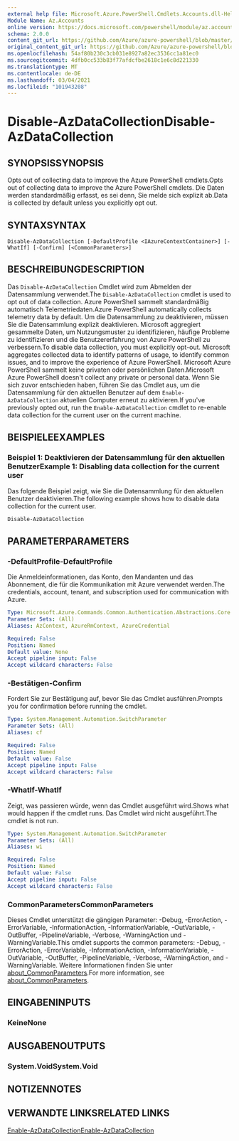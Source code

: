 ```yaml
---
external help file: Microsoft.Azure.PowerShell.Cmdlets.Accounts.dll-Help.xml
Module Name: Az.Accounts
online version: https://docs.microsoft.com/powershell/module/az.accounts/disable-azdatacollection
schema: 2.0.0
content_git_url: https://github.com/Azure/azure-powershell/blob/master/src/Accounts/Accounts/help/Disable-AzDataCollection.md
original_content_git_url: https://github.com/Azure/azure-powershell/blob/master/src/Accounts/Accounts/help/Disable-AzDataCollection.md
ms.openlocfilehash: 54af80b230c3cb031e8927a82ec3536cc1a81ec0
ms.sourcegitcommit: 4dfb0cc533b83f77afdcfbe2618c1e6c8d221330
ms.translationtype: MT
ms.contentlocale: de-DE
ms.lasthandoff: 03/04/2021
ms.locfileid: "101943208"
---
```

# <span data-ttu-id="938fa-101">Disable-AzDataCollection</span><span class="sxs-lookup"><span data-stu-id="938fa-101">Disable-AzDataCollection</span></span>

## <span data-ttu-id="938fa-102">SYNOPSIS</span><span class="sxs-lookup"><span data-stu-id="938fa-102">SYNOPSIS</span></span>
<span data-ttu-id="938fa-103">Opts out of collecting data to improve the Azure PowerShell cmdlets.</span><span class="sxs-lookup"><span data-stu-id="938fa-103">Opts out of collecting data to improve the Azure PowerShell cmdlets.</span></span> <span data-ttu-id="938fa-104">Die Daten werden standardmäßig erfasst, es sei denn, Sie melde sich explizit ab.</span><span class="sxs-lookup"><span data-stu-id="938fa-104">Data is collected by default unless you explicitly opt out.</span></span>

## <span data-ttu-id="938fa-105">SYNTAX</span><span class="sxs-lookup"><span data-stu-id="938fa-105">SYNTAX</span></span>

```
Disable-AzDataCollection [-DefaultProfile <IAzureContextContainer>] [-WhatIf] [-Confirm] [<CommonParameters>]
```

## <span data-ttu-id="938fa-106">BESCHREIBUNG</span><span class="sxs-lookup"><span data-stu-id="938fa-106">DESCRIPTION</span></span>

<span data-ttu-id="938fa-107">Das `Disable-AzDataCollection` Cmdlet wird zum Abmelden der Datensammlung verwendet.</span><span class="sxs-lookup"><span data-stu-id="938fa-107">The `Disable-AzDataCollection` cmdlet is used to opt out of data collection.</span></span> <span data-ttu-id="938fa-108">Azure PowerShell sammelt standardmäßig automatisch Telemetriedaten.</span><span class="sxs-lookup"><span data-stu-id="938fa-108">Azure PowerShell automatically collects telemetry data by default.</span></span> <span data-ttu-id="938fa-109">Um die Datensammlung zu deaktivieren, müssen Sie die Datensammlung explizit deaktivieren. Microsoft aggregiert gesammelte Daten, um Nutzungsmuster zu identifizieren, häufige Probleme zu identifizieren und die Benutzererfahrung von Azure PowerShell zu verbessern.</span><span class="sxs-lookup"><span data-stu-id="938fa-109">To disable data collection, you must explicitly opt-out. Microsoft aggregates collected data to identify patterns of usage, to identify common issues, and to improve the experience of Azure PowerShell.</span></span> <span data-ttu-id="938fa-110">Microsoft Azure PowerShell sammelt keine privaten oder persönlichen Daten.</span><span class="sxs-lookup"><span data-stu-id="938fa-110">Microsoft Azure PowerShell doesn't collect any private or personal data.</span></span> <span data-ttu-id="938fa-111">Wenn Sie sich zuvor entschieden haben, führen Sie das Cmdlet aus, um die Datensammlung für den aktuellen Benutzer auf dem `Enable-AzDataCollection` aktuellen Computer erneut zu aktivieren.</span><span class="sxs-lookup"><span data-stu-id="938fa-111">If you've previously opted out, run the `Enable-AzDataCollection` cmdlet to re-enable data collection for the current user on the current machine.</span></span>

## <span data-ttu-id="938fa-112">BEISPIELE</span><span class="sxs-lookup"><span data-stu-id="938fa-112">EXAMPLES</span></span>

### <span data-ttu-id="938fa-113">Beispiel 1: Deaktivieren der Datensammlung für den aktuellen Benutzer</span><span class="sxs-lookup"><span data-stu-id="938fa-113">Example 1: Disabling data collection for the current user</span></span>

<span data-ttu-id="938fa-114">Das folgende Beispiel zeigt, wie Sie die Datensammlung für den aktuellen Benutzer deaktivieren.</span><span class="sxs-lookup"><span data-stu-id="938fa-114">The following example shows how to disable data collection for the current user.</span></span>

```powershell
Disable-AzDataCollection
```

## <span data-ttu-id="938fa-115">PARAMETER</span><span class="sxs-lookup"><span data-stu-id="938fa-115">PARAMETERS</span></span>

### <span data-ttu-id="938fa-116">-DefaultProfile</span><span class="sxs-lookup"><span data-stu-id="938fa-116">-DefaultProfile</span></span>

<span data-ttu-id="938fa-117">Die Anmeldeinformationen, das Konto, den Mandanten und das Abonnement, die für die Kommunikation mit Azure verwendet werden.</span><span class="sxs-lookup"><span data-stu-id="938fa-117">The credentials, account, tenant, and subscription used for communication with Azure.</span></span>

```yaml
Type: Microsoft.Azure.Commands.Common.Authentication.Abstractions.Core.IAzureContextContainer
Parameter Sets: (All)
Aliases: AzContext, AzureRmContext, AzureCredential

Required: False
Position: Named
Default value: None
Accept pipeline input: False
Accept wildcard characters: False
```

### <span data-ttu-id="938fa-118">-Bestätigen</span><span class="sxs-lookup"><span data-stu-id="938fa-118">-Confirm</span></span>

<span data-ttu-id="938fa-119">Fordert Sie zur Bestätigung auf, bevor Sie das Cmdlet ausführen.</span><span class="sxs-lookup"><span data-stu-id="938fa-119">Prompts you for confirmation before running the cmdlet.</span></span>

```yaml
Type: System.Management.Automation.SwitchParameter
Parameter Sets: (All)
Aliases: cf

Required: False
Position: Named
Default value: False
Accept pipeline input: False
Accept wildcard characters: False
```

### <span data-ttu-id="938fa-120">-WhatIf</span><span class="sxs-lookup"><span data-stu-id="938fa-120">-WhatIf</span></span>

<span data-ttu-id="938fa-121">Zeigt, was passieren würde, wenn das Cmdlet ausgeführt wird.</span><span class="sxs-lookup"><span data-stu-id="938fa-121">Shows what would happen if the cmdlet runs.</span></span> <span data-ttu-id="938fa-122">Das Cmdlet wird nicht ausgeführt.</span><span class="sxs-lookup"><span data-stu-id="938fa-122">The cmdlet is not run.</span></span>

```yaml
Type: System.Management.Automation.SwitchParameter
Parameter Sets: (All)
Aliases: wi

Required: False
Position: Named
Default value: False
Accept pipeline input: False
Accept wildcard characters: False
```

### <span data-ttu-id="938fa-123">CommonParameters</span><span class="sxs-lookup"><span data-stu-id="938fa-123">CommonParameters</span></span>
<span data-ttu-id="938fa-124">Dieses Cmdlet unterstützt die gängigen Parameter: -Debug, -ErrorAction, -ErrorVariable, -InformationAction, -InformationVariable, -OutVariable, -OutBuffer, -PipelineVariable, -Verbose, -WarningAction und -WarningVariable.</span><span class="sxs-lookup"><span data-stu-id="938fa-124">This cmdlet supports the common parameters: -Debug, -ErrorAction, -ErrorVariable, -InformationAction, -InformationVariable, -OutVariable, -OutBuffer, -PipelineVariable, -Verbose, -WarningAction, and -WarningVariable.</span></span> <span data-ttu-id="938fa-125">Weitere Informationen finden Sie unter [about_CommonParameters](http://go.microsoft.com/fwlink/?LinkID=113216).</span><span class="sxs-lookup"><span data-stu-id="938fa-125">For more information, see [about_CommonParameters](http://go.microsoft.com/fwlink/?LinkID=113216).</span></span>

## <span data-ttu-id="938fa-126">EINGABEN</span><span class="sxs-lookup"><span data-stu-id="938fa-126">INPUTS</span></span>

### <span data-ttu-id="938fa-127">Keine</span><span class="sxs-lookup"><span data-stu-id="938fa-127">None</span></span>

## <span data-ttu-id="938fa-128">AUSGABEN</span><span class="sxs-lookup"><span data-stu-id="938fa-128">OUTPUTS</span></span>

### <span data-ttu-id="938fa-129">System.Void</span><span class="sxs-lookup"><span data-stu-id="938fa-129">System.Void</span></span>

## <span data-ttu-id="938fa-130">NOTIZEN</span><span class="sxs-lookup"><span data-stu-id="938fa-130">NOTES</span></span>

## <span data-ttu-id="938fa-131">VERWANDTE LINKS</span><span class="sxs-lookup"><span data-stu-id="938fa-131">RELATED LINKS</span></span>

[<span data-ttu-id="938fa-132">Enable-AzDataCollection</span><span class="sxs-lookup"><span data-stu-id="938fa-132">Enable-AzDataCollection</span></span>](./Enable-AzDataCollection.md)

